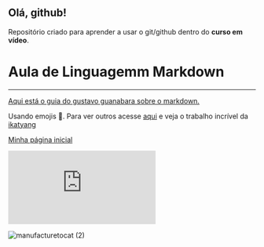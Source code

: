 ## Olá, github!
 Repositório criado para aprender a usar o git/github dentro do **curso em vídeo**.
 
# Aula de Linguagemm Markdown
***

[Aqui está o guia do gustavo guanabara sobre o markdown.](https://github.com/gustavoguanabara/git-github/blob/master/manuais-PDF/guia-markdown.pdf)

Usando emojis 🤙. Para ver outros acesse [aqui](https://github.com/ikatyang/emoji-cheat-sheet) e veja o trabalho incrível da [ikatyang](https://github.com/ikatyang) 

[Minha página inicial](https://github.com/VitorVDavoglio)

![Mostrando a página criada](https://vitorvdavoglio.github.io/Ola-github/site-exemplo/index.html)

![manufacturetocat (2)](https://user-images.githubusercontent.com/100804112/196201726-6d39d532-6949-4bf1-b106-e029e9c6bfe6.png)
